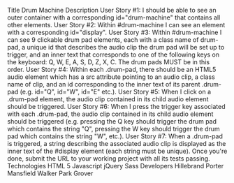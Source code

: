 Title
    Drum Machine
Description
    User Story #1: I should be able to see an outer container with a corresponding id="drum-machine" that contains all other elements. User Story #2: Within #drum-machine I can see an element with a corresponding id="display". 
    User Story #3: Within #drum-machine I can see 9 clickable drum pad elements, each with a class name of drum-pad, a unique id that describes the audio clip the drum pad will be set up to trigger, and an inner text that corresponds to one of the following keys on the keyboard: Q, W, E, A, S, D, Z, X, C. The drum pads MUST be in this order. 
    User Story #4: Within each .drum-pad, there should be an HTML5 audio element which has a src attribute pointing to an audio clip, a class name of clip, and an id corresponding to the inner text of its parent .drum-pad (e.g. id="Q", id="W", id="E" etc.). 
    User Story #5: When I click on a .drum-pad element, the audio clip contained in its child audio element should be triggered. 
    User Story #6: When I press the trigger key associated with each .drum-pad, the audio clip contained in its child audio element should be triggered (e.g. pressing the Q key should trigger the drum pad which contains the string "Q", pressing the W key should trigger the drum pad which contains the string "W", etc.). 
    User Story #7: When a .drum-pad is triggered, a string describing the associated audio clip is displayed as the inner text of the #display element (each string must be unique). Once you're done, submit the URL to your working project with all its tests passing.
Technologies
    HTML 5
    Javascript
    jQuery
    Sass
Developers
    Hillebrand
    Porter
    Mansfield
    Walker
    Park
    Grover